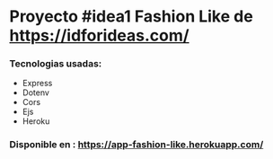 # Proyecto #idea1 Fashion Like de https://idforideas.com/

### Tecnologias usadas:

* Express
* Dotenv
* Cors
* Ejs
* Heroku

### Disponible en : https://app-fashion-like.herokuapp.com/
